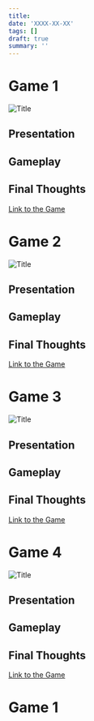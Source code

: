 ```yaml
---
title: 
date: 'XXXX-XX-XX'
tags: []
draft: true
summary: ''
---
```


# Game 1

![Title](/static/images/games/)

## Presentation
## Gameplay
## Final Thoughts

[Link to the Game]()

# Game 2

![Title](/static/images/games/)

## Presentation
## Gameplay
## Final Thoughts

[Link to the Game]()

# Game 3

![Title](/static/images/games/)

## Presentation
## Gameplay
## Final Thoughts

[Link to the Game]()

# Game 4

![Title](/static/images/games/)

## Presentation
## Gameplay
## Final Thoughts

[Link to the Game]()

# Game 1





